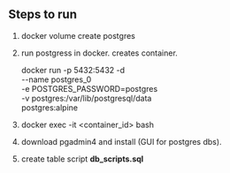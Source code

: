 ## Steps to run
1. docker volume create postgres  
2. run postgress in docker. creates container.
    
    docker run -p 5432:5432 -d \
        --name postgres_0 \
        -e POSTGRES_PASSWORD=postgres \
        -v postgres:/var/lib/postgresql/data \
        postgres:alpine

3. docker exec -it <container_id> bash
4. download pgadmin4 and install (GUI for postgres dbs).
5. create table script **db_scripts.sql**


